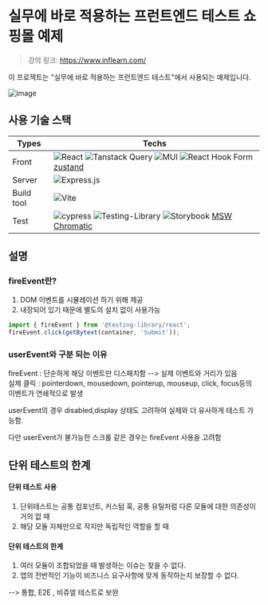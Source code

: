 # 실무에 바로 적용하는 프런트엔드 테스트 쇼핑몰 예제

<!-- TODO: need to update link -->

> 강의 링크: https://www.inflearn.com/

이 프로젝트는 "실무에 바로 적용하는 프런트엔드 테스트"에서 사용되는 예제입니다.

![image](https://github.com/jung-han/jung-han/assets/35371660/86f96b11-046d-42dd-bb8d-3b780698feeb)

## 사용 기술 스택

| Types      | Techs                                                                                                                                                                                                                                                                                                                                                                                                                                                                                                |
| ---------- | ---------------------------------------------------------------------------------------------------------------------------------------------------------------------------------------------------------------------------------------------------------------------------------------------------------------------------------------------------------------------------------------------------------------------------------------------------------------------------------------------------- |
| Front      | ![React](https://img.shields.io/badge/react-%2320232a.svg?style=flat&logo=react&logoColor=%2361DAFB) ![Tanstack Query](https://img.shields.io/badge/-tanstack%20Query-FF4154?style=flat&logo=react%20query&logoColor=white) ![MUI](https://img.shields.io/badge/MUI-%230081CB.svg?style=flat&logo=mui&logoColor=white) ![React Hook Form](https://img.shields.io/badge/React%20Hook%20Form-%23EC5990.svg?style=flat&logo=reacthookform&logoColor=white) [zustand](https://github.com/pmndrs/zustand) |
| Server     | ![Express.js](https://img.shields.io/badge/express.js-%23404d59.svg?style=flat&logo=express&logoColor=%2361DAFB)                                                                                                                                                                                                                                                                                                                                                                                     |
| Build tool | ![Vite](https://img.shields.io/badge/vite-%23646CFF.svg?style=flat&logo=vite&logoColor=white)                                                                                                                                                                                                                                                                                                                                                                                                        |
| Test       | ![cypress](https://img.shields.io/badge/-cypress-%23E5E5E5?style=flat&logo=cypress&logoColor=058a5e) ![Testing-Library](https://img.shields.io/badge/-Testing%20Library-%23E33332?style=flat&logo=testing-library&logoColor=white) ![Storybook](https://img.shields.io/badge/-Storybook-FF4785?style=flat&logo=storybook&logoColor=white) [MSW](https://mswjs.io/) [Chromatic](https://www.chromatic.com/)                                                                                           |

## 설명

### fireEvent란?

1. DOM 이벤트를 시뮬레이션 하기 위해 제공
2. 내장되어 있기 때문에 별도의 설치 없이 사용가능

```javascript
import { fireEvent } from '@testing-library/react';
fireEvent.click(getBytext(container, 'Submit'));
```

### userEvent와 구분 되는 이유

fireEvent : 단순하게 해당 이벤트만 디스패치함 --> 실제 이벤트와 거리가 있음  
실제 클릭 : pointerdown, mousedown, pointerup, mouseup, click, focus등의 이벤트가 연쇄적으로 발생

userEvent의 경우 disabled,display 상태도 고려하여 실제와 더 유사하게 테스트 가능함.

다만 userEvent가 불가능한 스크롤 같은 경우는 fireEvent 사용을 고려함

## 단위 테스트의 한계

#### 단위 테스트 사용

1. 단위테스트는 공통 컴포넌트, 커스텀 훅, 공통 유틸처럼 다른 모듈에 대한 의존성이 거의 없 때
2. 해당 모둘 자체만으로 작지만 독립적인 역할을 할 때

#### 단위 테스트의 한계

1. 여러 모듈이 조합되었을 때 발생하는 이슈는 찾을 수 없다.
2. 앱의 전반적인 기능이 비즈니스 요구사항에 맞게 동작하는지 보장할 수 없다.

--> 통합, E2E , 비쥬얼 테스트로 보완
